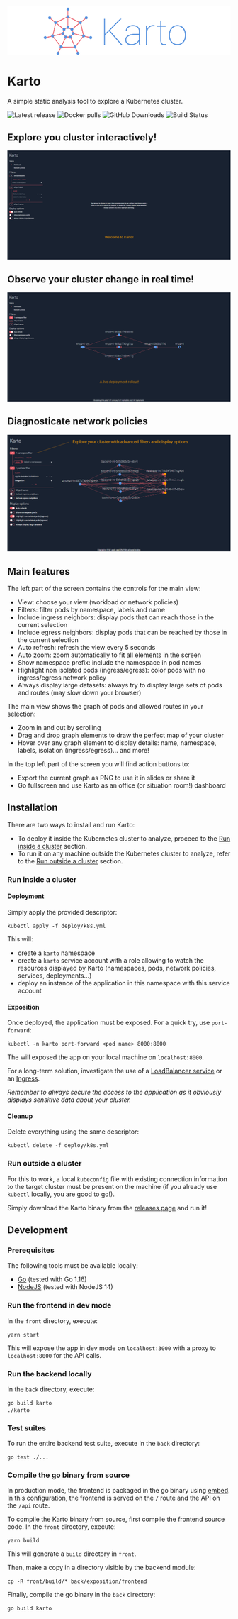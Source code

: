 ![demo](docs/assets/karto-logo.png)

# Karto

A simple static analysis tool to explore a Kubernetes cluster.

![Latest release](https://img.shields.io/github/release/Zenika/karto.svg?style=flat-square&color=%235893DF)
![Docker pulls](https://img.shields.io/docker/pulls/zenikalabs/karto?style=flat-square&color=%235893DF)
![GitHub Downloads](https://img.shields.io/github/downloads/Zenika/karto/total?label=github%20downloads&style=flat-square&color=%235893DF)
![Build Status](https://img.shields.io/circleci/build/github/Zenika/karto?style=flat-square&color=%235893DF)

## Explore you cluster interactively!

![deployment-demo](docs/assets/exploring-demo.gif)

## Observe your cluster change in real time!

![deployment-demo](docs/assets/deployment-demo.gif)

## Diagnosticate network policies

![network-policy-demo](docs/assets/network-policy-demo.gif)

## Main features

The left part of the screen contains the controls for the main view:
- View: choose your view (workload or network policies)
- Filters: filter pods by namespace, labels and name
- Include ingress neighbors: display pods that can reach those in the current selection 
- Include egress neighbors: display pods that can be reached by those in the current selection
- Auto refresh: refresh the view every 5 seconds
- Auto zoom: zoom automatically to fit all elements in the screen
- Show namespace prefix: include the namespace in pod names
- Highlight non isolated pods (ingress/egress): color pods with no ingress/egress network policy
- Always display large datasets: always try to display large sets of pods and routes (may slow down your browser)

The main view shows the graph of pods and allowed routes in your selection:
- Zoom in and out by scrolling
- Drag and drop graph elements to draw the perfect map of your cluster
- Hover over any graph element to display details: name, namespace, labels, isolation (ingress/egress)... and more!

In the top left part of the screen you will find action buttons to:
- Export the current graph as PNG to use it in slides or share it 
- Go fullscreen and use Karto as an office (or situation room!) dashboard

## Installation

There are two ways to install and run Karto:
- To deploy it inside the Kubernetes cluster to analyze, proceed to the 
[Run inside a cluster](#run-inside-a-cluster) section.
- To run it on any machine outside the Kubernetes cluster to analyze, refer to the 
[Run outside a cluster](#run-outside-a-cluster) section.

### Run inside a cluster

#### Deployment

Simply apply the provided descriptor:
```shell script
kubectl apply -f deploy/k8s.yml
```
This will:
- create a `karto` namespace
- create a `karto` service account with a role allowing to watch the resources displayed by Karto (namespaces, pods, 
  network policies, services, deployments...)
- deploy an instance of the application in this namespace with this service account

#### Exposition

Once deployed, the application must be exposed. For a quick try, use `port-forward`:
```shell script
kubectl -n karto port-forward <pod name> 8000:8000
```
The will exposed the app on your local machine on `localhost:8000`.

For a long-term solution, investigate the use of a [LoadBalancer service](
https://kubernetes.io/docs/concepts/services-networking/service/#publishing-services-service-types) or an [Ingress](
https://kubernetes.io/docs/concepts/services-networking/ingress/).

*Remember to always secure the access to the application as it obviously displays sensitive data about your cluster.* 

#### Cleanup

Delete everything using the same descriptor:
```shell script
kubectl delete -f deploy/k8s.yml
```

### Run outside a cluster

For this to work, a local `kubeconfig` file with existing connection information to the target cluster must be present
on the machine (if you already use `kubectl` locally, you are good to go!). 

Simply download the Karto binary from the [releases page](https://github.com/Zenika/karto/releases) and run it!

## Development

### Prerequisites

The following tools must be available locally:
- [Go](https://golang.org/doc/install) (tested with Go 1.16)
- [NodeJS](https://nodejs.org/en/download/) (tested with NodeJS 14)

### Run the frontend in dev mode

In the `front` directory, execute:
```shell script
yarn start
```
This will expose the app in dev mode on `localhost:3000` with a proxy to `localhost:8000` for the API calls.

### Run the backend locally

In the `back` directory, execute: 
```shell script
go build karto
./karto
```

### Test suites

To run the entire backend test suite, execute in the `back` directory: 
```shell script
go test ./...
```

### Compile the go binary from source

In production mode, the frontend is packaged in the go binary using [embed](https://golang.org/pkg/embed/). In this
configuration, the frontend is served on the `/` route and the API on the `/api` route.

To compile the Karto binary from source, first compile the frontend source code. In the `front` directory, execute:
```shell script
yarn build
```
This will generate a `build` directory in `front`.

Then, make a copy in a directory visible by the backend module:
```shell script
cp -R front/build/* back/exposition/frontend
```

Finally, compile the go binary in the `back` directory:
```shell script
go build karto
```
